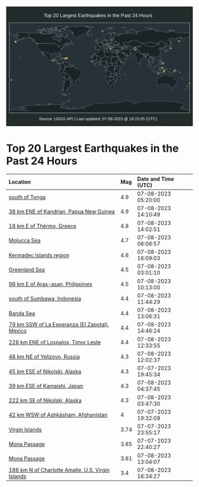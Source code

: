 ![Map](./map.png)

# Top 20 Largest Earthquakes in the Past 24 Hours

| Location | Mag | Date and Time (UTC) |
|:---|:---|:---|
| [south of Tonga](https://earthquake.usgs.gov/earthquakes/eventpage/us6000kqxs) | 4.9 | 07-08-2023 05:20:00 |
| [38 km ENE of Kandrian, Papua New Guinea](https://earthquake.usgs.gov/earthquakes/eventpage/us6000kqz6) | 4.9 | 07-08-2023 14:10:49 |
| [18 km E of Thérmo, Greece](https://earthquake.usgs.gov/earthquakes/eventpage/us6000kqz4) | 4.8 | 07-08-2023 14:02:51 |
| [Molucca Sea](https://earthquake.usgs.gov/earthquakes/eventpage/us6000kqxx) | 4.7 | 07-08-2023 06:06:57 |
| [Kermadec Islands region](https://earthquake.usgs.gov/earthquakes/eventpage/us6000kqzg) | 4.6 | 07-08-2023 16:09:03 |
| [Greenland Sea](https://earthquake.usgs.gov/earthquakes/eventpage/us6000kqxi) | 4.5 | 07-08-2023 03:01:10 |
| [98 km E of Aras-asan, Philippines](https://earthquake.usgs.gov/earthquakes/eventpage/us6000kqy7) | 4.5 | 07-08-2023 10:13:00 |
| [south of Sumbawa, Indonesia](https://earthquake.usgs.gov/earthquakes/eventpage/us6000kqyg) | 4.4 | 07-08-2023 11:44:29 |
| [Banda Sea](https://earthquake.usgs.gov/earthquakes/eventpage/us6000kqyu) | 4.4 | 07-08-2023 13:06:31 |
| [79 km SSW of La Esperanza (El Zapotal), Mexico](https://earthquake.usgs.gov/earthquakes/eventpage/us6000kqza) | 4.4 | 07-08-2023 14:46:24 |
| [228 km ENE of Lospalos, Timor Leste](https://earthquake.usgs.gov/earthquakes/eventpage/us6000kqyp) | 4.4 | 07-08-2023 12:33:55 |
| [48 km NE of Yelizovo, Russia](https://earthquake.usgs.gov/earthquakes/eventpage/us6000kqyi) | 4.3 | 07-08-2023 12:02:37 |
| [45 km ESE of Nikolski, Alaska](https://earthquake.usgs.gov/earthquakes/eventpage/us6000kqvy) | 4.3 | 07-07-2023 19:45:34 |
| [39 km ESE of Kamaishi, Japan](https://earthquake.usgs.gov/earthquakes/eventpage/us6000kqxn) | 4.3 | 07-08-2023 04:37:45 |
| [222 km SE of Nikolski, Alaska](https://earthquake.usgs.gov/earthquakes/eventpage/us6000kqxj) | 4.3 | 07-08-2023 03:47:30 |
| [42 km WSW of Ashkāsham, Afghanistan](https://earthquake.usgs.gov/earthquakes/eventpage/us6000kqud) | 4 | 07-07-2023 19:32:09 |
| [Virgin Islands](https://earthquake.usgs.gov/earthquakes/eventpage/pr2023188002) | 3.74 | 07-07-2023 23:55:17 |
| [Mona Passage](https://earthquake.usgs.gov/earthquakes/eventpage/pr2023188001) | 3.65 | 07-07-2023 22:40:27 |
| [Mona Passage](https://earthquake.usgs.gov/earthquakes/eventpage/pr2023189000) | 3.61 | 07-08-2023 13:04:07 |
| [186 km N of Charlotte Amalie, U.S. Virgin Islands](https://earthquake.usgs.gov/earthquakes/eventpage/us6000kqzp) | 3.4 | 07-08-2023 16:34:27 |
